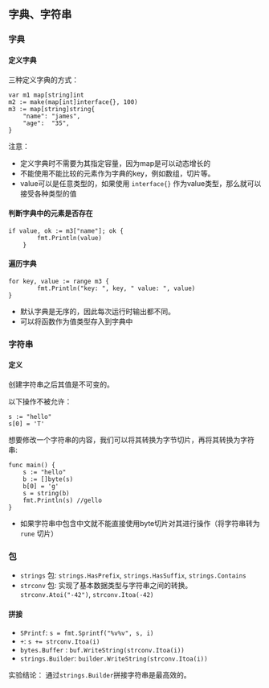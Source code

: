 ## 字典、字符串

### 字典

#### 定义字典

三种定义字典的方式：

```golang
var m1 map[string]int
m2 := make(map[int]interface{}, 100)
m3 := map[string]string{
	"name": "james",
	"age":  "35",
}
```

注意：

* 定义字典时不需要为其指定容量，因为map是可以动态增长的
* 不能使用不能比较的元素作为字典的key，例如数组，切片等。
* value可以是任意类型的，如果使用 `interface{}` 作为value类型，那么就可以接受各种类型的值

#### 判断字典中的元素是否存在

```
if value, ok := m3["name"]; ok {
		fmt.Println(value)
	}
```

#### 遍历字典

```
for key, value := range m3 {
		fmt.Println("key: ", key, " value: ", value)
}
```

* 默认字典是无序的，因此每次运行时输出都不同。
* 可以将函数作为值类型存入到字典中

### 字符串

#### 定义

创建字符串之后其值是不可变的。

以下操作不被允许：

```
s := "hello"
s[0] = 'T'
```

想要修改一个字符串的内容，我们可以将其转换为字节切片，再将其转换为字符串:

```
func main() {
	s := "hello"
	b := []byte(s)
	b[0] = 'g'
	s = string(b)
	fmt.Println(s) //gello
}
```

* 如果字符串中包含中文就不能直接使用byte切片对其进行操作（将字符串转为 `rune` 切片）

### 包

* `strings` 包: `strings.HasPrefix`, `strings.HasSuffix`, `strings.Contains`
* `strconv` 包: 实现了基本数据类型与字符串之间的转换。`strconv.Atoi("-42")`, `strconv.Itoa(-42)`

#### 拼接

* `SPrintf`: `s = fmt.Sprintf("%v%v", s, i)`
* `+`: `s += strconv.Itoa(i)`
* `bytes.Buffer` : `buf.WriteString(strconv.Itoa(i))`
* `strings.Builder`: `builder.WriteString(strconv.Itoa(i))`

实验结论： 通过`strings.Builder`拼接字符串是最高效的。